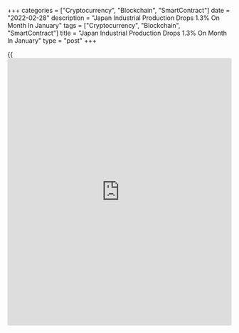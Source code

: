 +++
categories = ["Cryptocurrency", "Blockchain", "SmartContract"]
date = "2022-02-28"
description = "Japan Industrial Production Drops 1.3% On Month In January"
tags = ["Cryptocurrency", "Blockchain", "SmartContract"]
title = "Japan Industrial Production Drops 1.3% On Month In January"
type = "post"
+++

{{<iframe id="large-banner" src="https://www.bounty.group/#slide=14.0" width="100%" height="600" scrolling="no" style="border: 0px solid rgb(216, 221, 230); border-radius: 3px;">}}

Industrial output in Japan fell a seasonally adjusted 1.3 percent on
month in January, the Ministry of Economy, Trade and Industry said on
Monday.

That missed expectations for a decline of 0.7 percent following the 1.0
percent drop in December.

On a yearly basis, industrial production sank 0.9 percent - again shy of
expectations for a fall of 0.5 percent following the 2.7 percent
increase in the previous month.

Upon the release of the data, the METI maintained its assessment of
industrial production, saying that it is showing signs of upward
movement.

Industries that contributed to the decline included motor vehicles, iron
and steel and chemicals. These were offset by increases among electronic
parts and production machinery.

Shipments were down 1.8 percent on month and 1.2 percent on year, while
inventories fell 1.8 percent on month and climbed 4.1 percent on year.
The inventory ratio was down 1.3 percent on month and up 4.1 percent on
year.

According to the METI's forecast for industrial production, output is
expected to rise 5.7 percent on February and 0.1 percent in March.

Industries contributing to the increase in February include transport
equipment, production machinery and electronic parts. Industries
contributing to the gain in March include transport equipment,
electrical machinery and chemicals.

Also on Monday, the METI said that the value of retail sales in Japan
was up 1.6 percent on year in January. That beat expectations for an
increase of 1.4 percent and was up from the downwardly revised 1.2
percent gain in the previous month (originally 1.4 percent).

On a seasonally adjusted monthly basis, retail sales tumbled 1.9 percent
- missing forecasts for a fall of 1.5 percent following the downwardly
revised 1.2 percent decline in December (originally -1.0 percent).

For comments and feedback [contact](https://www.playgroundfx.com/contact/): editorial@rtt[news](https://www.letsplayfx.com/blog/forex-news-website/).com

[Economic News][1]

 **What parts of the world are seeing the best (and worst) economic
performances lately? Click[here][2] to check out our [Econ Scorecard][2]
and find out! See up-to-the-moment [ranking](https://www.playgroundfx.com/blog/crypto-exchange-ranking/)s for the best and worst
performers in [GDP][3], [unemployment rate][4], [inflation][5] and much
more.**

   1. www.rtt[news](https://www.letsplayfx.com/blog/forex-news-website/).com/Content/EconomicNews.aspx
   2. www.rtt[news](https://www.letsplayfx.com/blog/forex-news-website/).com/economic-scorecard/world-rank/PPI/highest-performance.aspx
   3. www.rtt[news](https://www.letsplayfx.com/blog/forex-news-website/).com/economic-scorecard/world-rank/GDP/highest-performance.aspx
   4. www.rtt[news](https://www.letsplayfx.com/blog/forex-news-website/).com/economic-scorecard/world-rank/unemployment-rate/lowest-performance.aspx
   5. www.rtt[news](https://www.letsplayfx.com/blog/forex-news-website/).com/economic-scorecard/world-rank/CPI/highest-performance.aspx